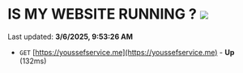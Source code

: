# IS MY WEBSITE RUNNING ? [![](https://img.shields.io/static/v1?label=Sponsor&message=%E2%9D%A4&logo=GitHub&color=%23fe8e86)](https://github.com/sponsors/Youssef-Lehmam)

Last updated: **3/6/2025, 9:53:26 AM**

- `GET` [https://youssefservice.me](https://youssefservice.me) - **Up** (132ms)
